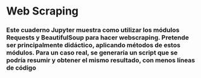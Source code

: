 # Web Scraping
### Este cuaderno Jupyter muestra como utilizar los módulos Requests y BeautifulSoup para hacer webscraping. Pretende ser principalmente didáctico, aplicando métodos de estos módulos. Para un caso real, se generaría un script que se podría resumir y obtener el mismo resultado, con menos líneas de código
